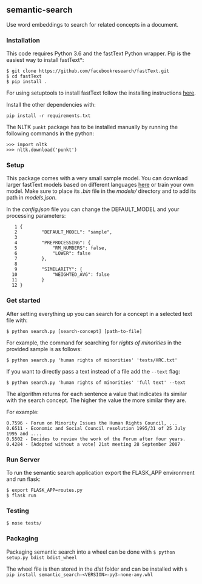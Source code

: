## semantic-search

Use word embeddings to search for related concepts in a document.



### Installation

This code requires Python 3.6 and the fastText Python wrapper. Pip is the easiest way to install fastText*:

```
$ git clone https://github.com/facebookresearch/fastText.git
$ cd fastText
$ pip install .
```

For using setuptools to install fastText follow the installing instructions [here](https://github.com/facebookresearch/fastText/tree/master/python).

Install the other dependencies with:

```
pip install -r requirements.txt
```

The NLTK `punkt` package has to be installed manually by running the following commands in the python:

```
>>> import nltk
>>> nltk.download('punkt')
```



### Setup

This package comes with a very small sample model. You can download larger fastText models based on different languages [here](https://fasttext.cc/docs/en/crawl-vectors.html) or train your own model.
Make sure to place its *.bin* file in the  *models/* directory and to add its path in *models.json*.

In the *config.json* file you can change the DEFAULT_MODEL and your processing parameters:

```
   1 {
   2         "DEFAULT_MODEL": "sample",
   3 
   4         "PREPROCESSING": {
   5             "RM_NUMBERS": false,
   6             "LOWER": false
   7         },
   8 
   9         "SIMILARITY": {
  10             "WEIGHTED_AVG": false
  11         }
  12 }
```



### Get started

After setting everything up you can search for a concept in a selected text file with:

```
$ python search.py [search-concept] [path-to-file]
```

For example, the command for searching for *rights of minorities* in the provided sample is as follows:

```
$ python search.py 'human rights of minorities' 'tests/HRC.txt'
```

If you want to directly pass a text instead of a file add the `--text` flag:

```
$ python search.py 'human rights of minorities' 'full text' --text
```

The algorithm returns for each sentence a value that indicates its similar with the search concept. The higher the value the more similar they are.

For example:

```
0.7596 - Forum on Minority Issues the Human Rights Council, ...
0.6511 - Economic and Social Council resolution 1995/31 of 25 July 1995 and ....
0.5502 - Decides to review the work of the Forum after four years.
0.4284 - [Adopted without a vote] 21st meeting 28 September 2007
```



### Run Server

To run the semantic search application export the FLASK_APP environment and run flask:

```
$ export FLASK_APP=routes.py
$ flask run
```



### Testing

```
$ nose tests/
```



### Packaging
Packaging semantic  search into a wheel can be done with
```$ python setup.py bdist bdist_wheel```

The wheel file is then stored in the *dist* folder and can be installed with
```$ pip install semantic_search-<VERSION>-py3-none-any.whl```


